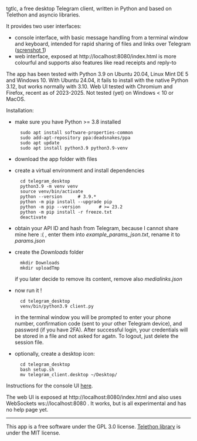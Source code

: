tgtlc, a free desktop Telegram client,
written in Python and based on Telethon and asyncio libraries.

It provides two user interfaces:
- console interface, with basic message handling from a terminal window and keyboard, intended for rapid sharing of files and links over Telegram ([screnshot 1](screenshots/tgtlc_1_8_2_dialog_message.png))
- web interface, exposed at http://localhost:8080/index.html is more colourful and supports also features like read receipts and reply-to

The app has been tested with Python 3.9 on Ubuntu 20.04, Linux Mint DE 5 and Windows 10.
With Ubuntu 24.04, it fails to install with the native Python 3.12, but works normally with 3.10.
Web UI tested with Chromium and Firefox, recent as of 2023-2025. Not tested (yet) on Windows < 10 or MacOS.

Installation:
- make sure you have Python >= 3.8 installed

        sudo apt install software-properties-common
        sudo add-apt-repository ppa:deadsnakes/ppa
        sudo apt update
        sudo apt install python3.9 python3.9-venv

- download the app folder with files

- create a virtual environment and install dependencies

        cd telegram_desktop
        python3.9 -m venv venv
        source venv/bin/activate
        python --version      # 3.9.*
        python -m pip install --upgrade pip
        python -m pip --version       # >= 23.2
        python -m pip install -r freeze.txt
        deactivate

- obtain your API ID and hash from Telegram, because I cannot share mine here :( ,
  enter them into _example_params_json.txt_, rename it to _params.json_

- create the _Downloads_ folder

        mkdir Downloads
        mkdir uploadTmp

  if you later decide to remove its content, remove also _medialinks.json_

- now run it !

        cd telegram_desktop
        venv/bin/python3.9 client.py

  in the terminal window you will be prompted to enter your phone number, confirmation code (sent to your other Telegram device), and password (if you have 2FA). After successful login, your credentials will be stored in a file and not asked for agatn. To logout, just delete the session file.

- optionally, create a desktop icon:

        cd telegram_desktop
        bash setup.sh
        mv telegram_client.desktop ~/Desktop/

Instructions for the console UI [here](help.txt).

The web UI is exposed at http://localhost:8080/index.html and also uses WebSockets ws://localhost:8080 .
It works, but is all experimental and has no help page yet.

---------------
This app is a free software under the GPL 3.0 license.
[Telethon library](https://docs.telethon.dev/en/stable/) is under the MIT license.

